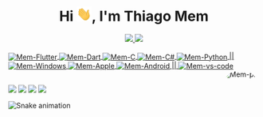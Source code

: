 <h1 align="center">Hi <img src="https://raw.githubusercontent.com/ABSphreak/ABSphreak/master/gifs/Hi.gif" width="30px">, I'm Thiago Mem</h1>

   </div>
<div align="center">
  <a href="https://github.com/bythiagomem">
  <img height="180em" src="https://github-readme-stats.vercel.app/api?username=bythiagomem&show_icons=true&theme=radical&include_all_commits=true&count_private=true"/>
  <img height="180em" src="https://github-readme-stats.vercel.app/api/top-langs/?username=bythiagomem&layout=compact&langs_count=7&theme=radical"/>
</div>
  
  
  
  <div style="display: inline_block"><br>
  <img align="center" alt="Mem-Flutter" height="35" width="40" src="https://cdn.jsdelivr.net/gh/devicons/devicon/icons/flutter/flutter-original.svg">
  <img align="center" alt="Mem-Dart" height="35" width="40" src="https://cdn.jsdelivr.net/gh/devicons/devicon/icons/dart/dart-original.svg">
  <img align="center" alt="Mem-C" height="35" width="40" src="https://cdn.jsdelivr.net/gh/devicons/devicon/icons/c/c-original.svg">
  <img align="center" alt="Mem-C#" height="35" width="40" src="https://cdn.jsdelivr.net/gh/devicons/devicon/icons/csharp/csharp-original.svg">
  <img align="center" alt="Mem-Python" height="35" width="40" src="https://cdn.jsdelivr.net/gh/devicons/devicon/icons/python/python-original.svg"> ||
  <img align="center" alt="Mem-Windows" height="35" width="40" src="https://cdn.jsdelivr.net/gh/devicons/devicon/icons/windows8/windows8-original.svg">
  <img align="center" alt="Mem-Apple" height="35" width="40" img src="https://cdn.jsdelivr.net/gh/devicons/devicon/icons/apple/apple-original.svg">
  <img align="center" alt="Mem-Android" height="35" width="40" img src="https://cdn.jsdelivr.net/gh/devicons/devicon/icons/android/android-plain.svg"> ||
  <img align="center" alt="Mem-vs-code" height="35" width="40" img src="https://cdn.jsdelivr.net/gh/devicons/devicon/icons/vscode/vscode-original.svg">  
  <img align="right" alt="Mem-pic" height="120" style="border-radius:50px;" img src="https://media-exp2.licdn.com/dms/image/C4E03AQEsuIwytgy7uQ/profile-displayphoto-shrink_800_800/0/1619892683985?e=1661385600&v=beta&t=OkfXqAiBNaw9YAx-oOTwOOD-tr-oByzn9bZ6uQIVdDg">
</div>
  
  ##
  
<div> 
  <a href="https://www.linkedin.com/in/thiago-a-mem-311720130/" target="_blank"><img src="https://img.shields.io/badge/-LinkedIn-%230077B5?style=for-the-badge&logo=linkedin&logoColor=white" target="_blank"></a> 
  <a href="https://discord.gg/Thiago Mem#1884" target="_blank"><img src="https://img.shields.io/badge/Discord-7289DA?style=for-the-badge&logo=discord&logoColor=white" target="_blank"></a> 
  <a href = "mailto:bythiagomem@gmail.com"><img src="https://img.shields.io/badge/-Gmail-%23333?style=for-the-badge&logo=gmail&logoColor=white" target="_blank"></a>
  <a href="https://www.instagram.com/thiagomem" target="_blank"><img src="https://img.shields.io/badge/-Instagram-%23E4405F?style=for-the-badge&logo=instagram&logoColor=white" target="_blank"></a>
   
  ![Snake animation](https://github.com/bythiagomem/bythiagomem/blob/output/github-contribution-grid-snake.svg)
 
</div>
  
